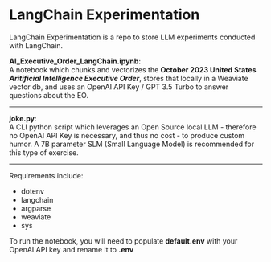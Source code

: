 # LangChain Experimentation
LangChain Experimentation is a repo to store LLM experiments conducted with LangChain.

**AI_Executive_Order_LangChain.ipynb**: \
A notebook which chunks and vectorizes the **October 2023
United States _Aritificial Intelligence Executive Order_**, stores that locally in a Weaviate vector
db, and uses an OpenAI API Key / GPT 3.5 Turbo to answer questions about the EO.

--------

**joke.py**: \
A CLI python script which leverages an Open Source local LLM - therefore no OpenAI API Key is necessary, and thus no cost - to produce custom humor.
A 7B parameter SLM (Small Language Model) is recommended for this type of exercise.

--------

Requirements include:
* dotenv
* langchain
* argparse
* weaviate
* sys

To run the notebook, you will need to populate **default.env** with your OpenAI API key and rename it to **.env**

